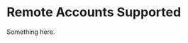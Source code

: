 [title]: # (Remote Accounts Supported)
[tags]: # (XXX)
[priority]: # (4416)
# Remote Accounts Supported
Something here.
